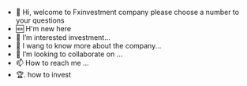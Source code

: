 - 👋 Hi,  welcome to Fxinvestment company please choose a number to your questions
- 🆕 H'm  new here 
- 👀 I’m interested investment...
- 🌱 I wang to know more about the company...
- 💞️ I’m looking to collaborate on ...
- 📫 How to reach me ...
- 🏆. how to invest
<!---
Fxinvestment/Fxinvestment is a ✨ special ✨ repository because its `README.md` (this file) appears on your GitHub profile.
You can click the Preview link to take a look at your changes.
--->
